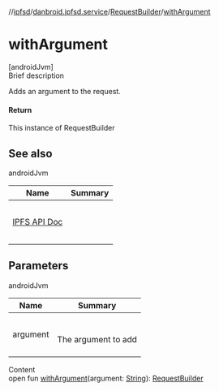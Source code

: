//[ipfsd](../../index.md)/[danbroid.ipfsd.service](../index.md)/[RequestBuilder](index.md)/[withArgument](with-argument.md)



# withArgument  
[androidJvm]  
Brief description  


Adds an argument to the request.



#### Return  


This instance of RequestBuilder



## See also  
  
androidJvm  
  
|  Name|  Summary| 
|---|---|
| <a href="https://docs.ipfs.io/reference/api/http/">IPFS API Doc</a>| <br><br><br><br>
  


## Parameters  
  
androidJvm  
  
|  Name|  Summary| 
|---|---|
| argument| <br><br>The argument to add<br><br>
  
  
Content  
open fun [withArgument](with-argument.md)(argument: [String](https://docs.oracle.com/javase/8/docs/api/java/lang/String.html)): [RequestBuilder](index.md)  



